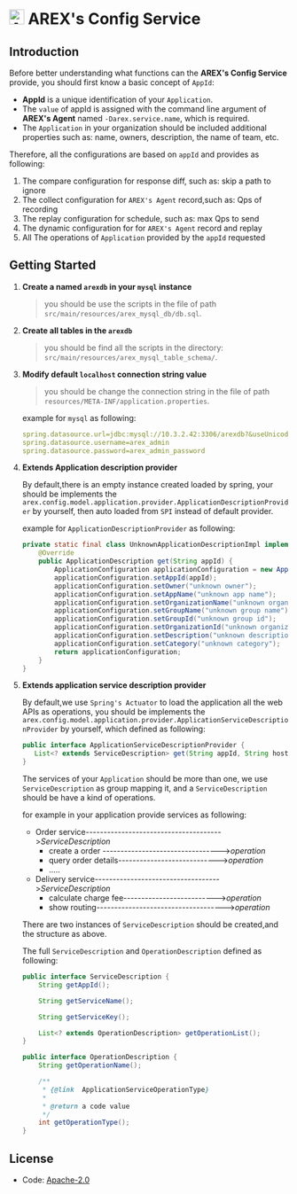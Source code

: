 # <img src="https://avatars.githubusercontent.com/u/103105168?s=200&v=4" alt="Arex Icon" width="27" height=""> AREX's Config Service

## Introduction

 Before better understanding what functions can the **AREX's Config Service** provide,
 you should first know a basic concept of `AppId`:
 
 * **AppId** is a unique identification of your `Application`.
 * The `value` of appId is assigned with the command line argument of **AREX's Agent** named `-Darex.service.name`, which is required. 
 * The `Application` in your organization should be included additional properties such as: name, owners, description, the name of team, etc.
 
 Therefore, all the configurations are based on `appId` and provides as following:
 
   1. The compare configuration for response diff, such as: skip a path to ignore
   1. The collect configuration for `AREX's Agent` record,such as: Qps of recording
   1. The replay configuration for schedule, such as: max Qps to send
   1. The dynamic configuration for for `AREX's Agent` record and replay
   1. All The operations of `Application` provided by the `appId` requested  

## Getting Started

  1. **Create a named `arexdb` in your `mysql` instance**
      > you should be use the scripts in the file of path `src/main/resources/arex_mysql_db/db.sql`.
  1. **Create all tables in the `arexdb`**  
      > you should be find all the scripts in the directory: `src/main/resources/arex_mysql_table_schema/`.                                                               
  1. **Modify default `localhost` connection string value**
      > you should be change the connection string in the file of path `resources/META-INF/application.properties`.
      
      example for `mysql` as following:
      ```yaml
      spring.datasource.url=jdbc:mysql://10.3.2.42:3306/arexdb?&useUnicode=true&characterEncoding=UTF-8
      spring.datasource.username=arex_admin
      spring.datasource.password=arex_admin_password
      ```
  1. **Extends Application description provider**
  
     By default,there is an empty instance created loaded by spring, 
     your should be implements the `arex.config.model.application.provider.ApplicationDescriptionProvider` by yourself,
     then auto loaded from `SPI` instead of default provider.
     
     example for `ApplicationDescriptionProvider` as following:
     
     ```java
     private static final class UnknownApplicationDescriptionImpl implements ApplicationDescriptionProvider {
         @Override
         public ApplicationDescription get(String appId) {
             ApplicationConfiguration applicationConfiguration = new ApplicationConfiguration();
             applicationConfiguration.setAppId(appId);
             applicationConfiguration.setOwner("unknown owner");
             applicationConfiguration.setAppName("unknown app name");
             applicationConfiguration.setOrganizationName("unknown organization name");
             applicationConfiguration.setGroupName("unknown group name");
             applicationConfiguration.setGroupId("unknown group id");
             applicationConfiguration.setOrganizationId("unknown organization id");
             applicationConfiguration.setDescription("unknown description");
             applicationConfiguration.setCategory("unknown category");
             return applicationConfiguration;
         }
     }
     ```
  1. **Extends application service description provider**
  
      By default,we use `Spring's Actuator` to load the application all the web APIs as operations,
      you should be implements the `arex.config.model.application.provider.ApplicationServiceDescriptionProvider` by yourself,
      which defined as following:
      
      ```java
     public interface ApplicationServiceDescriptionProvider {
         List<? extends ServiceDescription> get(String appId, String host);
     }
      ```
     
     The services of your `Application` should be more than one, we use `ServiceDescription` as group mapping it, 
     and a `ServiceDescription` should be have a kind of operations.
     
     for example in your application provide services as following:
      * Order service-------------------------------------->_ServiceDescription_
        - create a order --------------------------------->_operation_
        - query order details---------------------------->_operation_
        - .....
      * Delivery service----------------------------------->_ServiceDescription_
        - calculate charge fee-------------------------->_operation_
        - show routing------------------------------------>_operation_
     
     There are two instances of `ServiceDescription` should be created,and the structure as above.
     
     The full `ServiceDescription` and `OperationDescription` defined as following:
     
     ```java
     public interface ServiceDescription {
         String getAppId();
     
         String getServiceName();
     
         String getServiceKey();
     
         List<? extends OperationDescription> getOperationList();
     }
     ```
     ```java
     public interface OperationDescription {
         String getOperationName();
     
         /**
          * {@link  ApplicationServiceOperationType}
          *
          * @return a code value
          */
         int getOperationType();
     }
     ``` 
      
     
## License
- Code: [Apache-2.0](https://github.com/arextest/arex-agent-java/blob/LICENSE)


